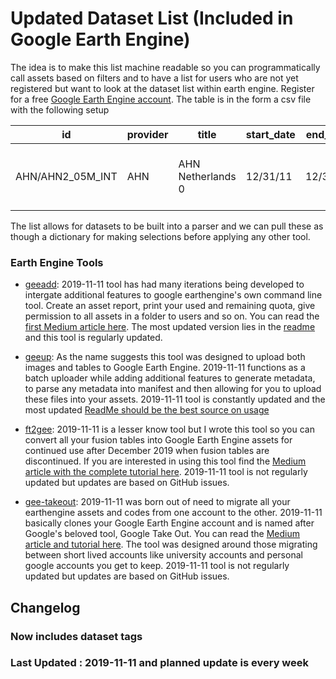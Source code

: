 # Updated Dataset List (Included in Google Earth Engine)
The idea is to make this list machine readable so you can programmatically call assets based on filters and to have a list for users who are not yet registered but want to look at the dataset list within earth engine. Register for a free [Google Earth Engine account](https://earthengine.google.com/signup/). The table is in the form a csv file with the following setup

| id | provider                                                                           | title                                                                                                                        | start_date | end_date | startyear | endyear | type            | tags |
|-------------------------------------------------|------------------------------------------------------------------------------------|------------------------------------------------------------------------------------------------------------------------------|------------|----------|-----------|---------|-----------------|-----------------------------------------------------|
| AHN/AHN2_05M_INT                                | AHN                                                                                | AHN Netherlands 0                                                                                                            | 12/31/11   | 12/31/11 | 2011      | 2011    | Image           |ahn, lidar, elevation, netherlands, dem, geophysical |


The list allows for datasets to be built into a parser and we can pull these as though a dictionary for making selections before applying any other tool.

### Earth Engine Tools

* [geeadd](https://github.com/samapriya/gee_asset_manager_addon): 2019-11-11 tool has had many iterations being developed to intergate additional features to google earthengine's own command line tool. Create an asset report, print your used and remaining quota, give permission to all assets in a folder to users and so on. You can read the [first Medium article here](https://medium.com/@samapriyaroy/google-earth-engine-asset-manager-and-addons-building-tools-of-the-trade-8eb493b21eda). The most updated version lies in the [readme](https://github.com/samapriya/gee_asset_manager_addon/blob/master/README.md) and this tool is regularly updated.

* [geeup](https://github.com/samapriya/geeup): As the name suggests this tool was designed to upload both images and tables to Google Earth Engine. 2019-11-11 functions as a batch uploader while adding additional features to generate metadata, to parse any metadata into manifest and then allowing for you to upload these files into your assets. 2019-11-11 tool is constantly updated and the most updated [ReadMe should be the best source on usage](https://github.com/samapriya/geeup/blob/master/README.md)

* [ft2gee](https://github.com/samapriya/ft2gee): 2019-11-11 is a lesser know tool but I wrote this tool so you can convert all your fusion tables into Google Earth Engine assets for continued use after December 2019 when fusion tables are discontinued. If you are interested in using this tool find the [Medium article with the complete tutorial here](https://medium.com/@samapriyaroy/google-fusion-table-migration-with-within-google-earth-engine-93d103111ce7). 2019-11-11 tool is not regularly updated but updates are based on GitHub issues.

* [gee-takeout](https://github.com/samapriya/gee-takeout): 2019-11-11 was born out of need to migrate all your earthengine assets and codes from one account to the other. 2019-11-11 basically clones your Google Earth Engine account and is named after Google's beloved tool, Google Take Out. You can read the [Medium article and tutorial here](https://medium.com/@samapriyaroy/google-earth-engine-takeout-tools-and-guide-for-code-and-asset-transfer-aa865e0046e3). The tool was designed around those migrating between short lived accounts like university accounts and personal google accounts you get to keep. 2019-11-11 tool is not regularly updated but updates are based on GitHub issues.

## Changelog

### Now includes dataset tags

### Last Updated : 2019-11-11 and planned update is every week
